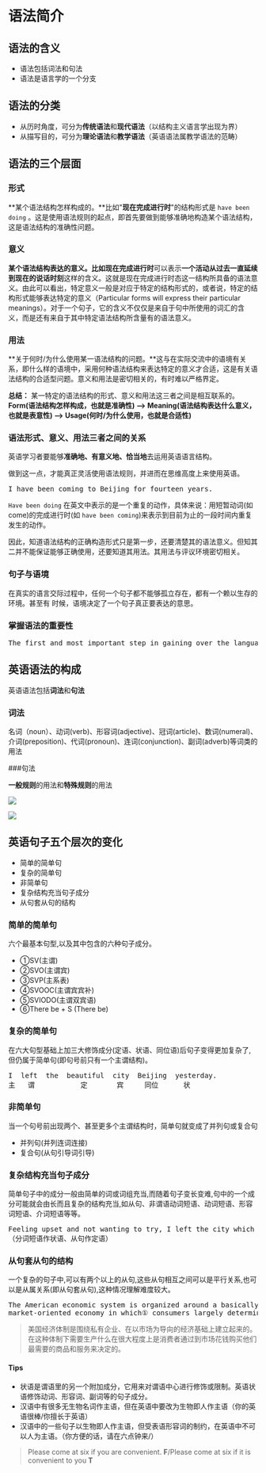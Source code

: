 # 语法简介
## 语法的含义

* 语法包括词法和句法
* 语法是语言学的一个分支

## 语法的分类

* 从历时角度，可分为**传统语法**和**现代语法**（以结构主义语言学出现为界）
* 从描写目的，可分为**理论语法**和**教学语法**（英语语法属教学语法的范畴）

## 语法的三个层面

### 形式

**某个语法结构怎样构成的。**比如"**现在完成进行时**"的结构形式是 `have been doing` 。这是使用语法规则的起点，即首先要做到能够准确地构造某个语法结构，这是语法结构的准确性问题。

### 意义

**某个语法结构表达的意义。**比如**现在完成进行时**可以表示**一个活动从过去一直延续到现在的说话时刻**这样的含义。这就是现在完成进行时态这一结构所具备的语法意义。由此可以看出，特定意义一般是对应于特定的结构形式的，或者说，特定的结构形式能够表达特定的意义（Particular forms will express their particular meanings）。对于一个句子，它的含义不仅仅是来自于句中所使用的词汇的含义，而是还有来自于其中特定语法结构所含量有的语法意义。

### 用法

**关于何时/为什么使用某一语法结构的问题。**这与在实际交流中的语境有关系，即什么样的语境中，采用何种语法结构来表达特定的意义才合适，这是有关语法结构的合适型问题。意义和用法是密切相关的，有时难以严格界定。

**总结：** 某一特定的语法结构的形式、意义和用法这三者之间是相互联系的。**Form(语法结构怎样构成，也就是准确性) --> Meaning(语法结构表达什么意义，也就是表意性) --> Usage(何时/为什么使用，也就是合适性)**

### 语法形式、意义、用法三者之间的关系

英语学习者要能够**准确地、有意义地、恰当地**去运用英语语言结构。

做到这一点，才能真正灵活使用语法规则，并进而在思维高度上来使用英语。

<pre>
I have been coming to Beijing for fourteen years.
</pre>

`Have been doing` 在英文中表示的是一个重复的动作，具体来说：用短暂动词(如come)的完成进行时(如 `have been coming`)来表示到目前为止的一段时间内重复发生的动作。

因此，知道语法结构的正确构造形式只是第一步，还要清楚其的语法意义。但知其二并不能保证能够正确使用，还要知道其用法。其用法与评议环境密切相关。

### 句子与语境

在真实的语言交际过程中，任何一个句子都不能够孤立存在，都有一个赖以生存的环境。甚至有
时候，语境决定了一个句子真正要表达的意思。

### 掌握语法的重要性

<pre>
The first and most important step in gaining over the language is gaining control over its grammar. It is the knowledge of grammar that yields access to the rich possibilities of the language and the means to use it. 
</pre>

## 英语语法的构成

英语语法包括**词法**和**句法**

### 词法
名词（noun）、动词(verb)、形容词(adjective)、冠词(article)、数词(numeral)、介词(preposition)、代词(pronoun)、连词(conjunction)、副词(adverb)等词类的用法

###句法

**一般规则**的用法和**特殊规则**的用法

![](http://home.zbyz.net/english/upload/2011-09/11092215458973.jpg)

![](http://image.slidesharecdn.com/random-120406060559-phpapp01/95/-2-728.jpg?cb=1333693849)

## 英语句子五个层次的变化

* 简单的简单句
* 复杂的简单句
* 非简单句
* 复杂结构充当句子成分
* 从句套从句的结构

### 简单的简单句
六个最基本句型,以及其中包含的六种句子成分。

* ①SV(主谓)　
* ②SVO(主谓宾)　　
* ③SVP(主系表)
* ④SVOOC(主谓宾宾补)　　
* ⑤SVIODO(主谓双宾语)
* ⑥There be + S (There  be)

### 复杂的简单句

在六大句型基础上加三大修饰成分(定语、状语、同位语)后句子变得更加复杂了,但仍属于简单句(即句号前只有一个主谓结构)。

<pre>
I  left  the  beautiful  city  Beijing  yesterday.
主   谓           定       宾     同位      状 
</pre>

### 非简单句
当一个句号前出现两个、甚至更多个主谓结构时，简单句就变成了并列句或复合句

* 并列句(并列连词连接)
* 复合句(从句引导词引导)

### 复杂结构充当句子成分

简单句子中的成分一般由简单的词或词组充当,而随着句子变长变难,句中的一个成分可能就会由长而且复杂的结构充当,如从句、非谓语动词短语、动词短语、形容词短语、介词短语等等。
<pre>
Feeling upset and not wanting to try, I left the city which I loved.
（分词短语作状语、从句作定语）
</pre>

### 从句套从句的结构

一个复杂的句子中,可以有两个以上的从句,这些从句相互之间可以是平行关系,也可以是从属关系(即从句套从句),这种情况理解难度较大。
<pre>
The American economic system is organized around a basically private-enterprise ,
market-oriented economy in which① consumers largely determine what② shall be produced by spending their money in the marketplace for those goods and services that③ they want most.
</pre>
> 美国经济体制是围绕私有企业、在以市场为导向的经济基础上建立起来的。在这种体制下需要生产什么在很大程度上是消费者通过到市场花钱购买他们最需要的商品和服务来决定的。


#### Tips

* 状语是谓语里的另一个附加成分，它用来对谓语中心进行修饰或限制。英语状语修饰动词、形容词、副词等的句子成分。
* 汉语中有很多无生物名词作主语，但在英语中要改为生物即人作主语（你的英语很棒/你擅长于英语）
* 汉语中的一些句子以生物即人作主语，但受表语形容词的制约，在英语中不可以人为主语。（你方便的话，请在六点钟来/）

> Please come at six if you are convenient. **F**/Please come at six if it is convenient to you **T**





